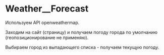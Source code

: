 # Weather__Forecast
Используем API openweathermap.

Заходим на сайт (страницу) и получаем погоду города по умолчанию (геопозиционирование не применяю).

Выбираем город из выпадающего списка -  получаем текущую погоду.
